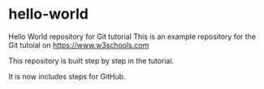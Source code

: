 # hello-world
Hello World repository for Git tutorial
This is an example repository for the Git tutoial on https://www.w3schools.com

This repository is built step by step in the tutorial.

It is now includes steps for GitHub.
